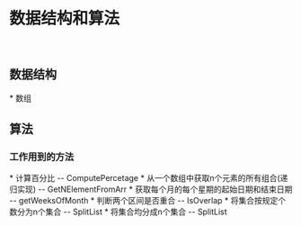 
# 数据结构和算法

<br>



<h2 id="数据结构">数据结构</h2>
   * 数组 


<br>


<h2 id="算法">算法</h2>

   <h3 id="工作用到的方法">工作用到的方法</h3>
   * 计算百分比 -- ComputePercetage  
   * 从一个数组中获取n个元素的所有组合(递归实现) -- GetNElementFromArr    
   * 获取每个月的每个星期的起始日期和结束日期 -- getWeeksOfMonth   
   * 判断两个区间是否重合 -- IsOverlap   
   * 将集合按规定个数分为n个集合 --  SplitList
   * 将集合均分成n个集合 -- SplitList
